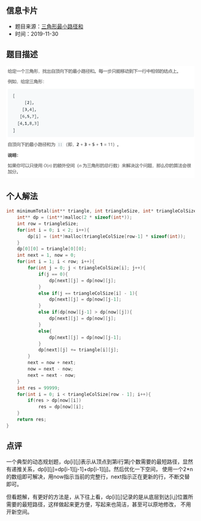 ## 信息卡片
* 题目来源：[三角形最小路径和](https://leetcode-cn.com/problems/triangle/)
* 时间：2019-11-30



## 题目描述
![示例](https://github.com/square-coder/LeetCode-/blob/master/pic/120.png)
## 个人解法
```c
int minimumTotal(int** triangle, int triangleSize, int* triangleColSize){
    int** dp = (int**)malloc(2 * sizeof(int*));
    int row = triangleSize;
    for(int i = 0; i < 2; i++){
        dp[i] = (int*)malloc(triangleColSize[row-1] * sizeof(int));
    }
    dp[0][0] = triangle[0][0];
    int next = 1, now = 0;
    for(int i = 1; i < row; i++){
        for(int j = 0; j < triangleColSize[i]; j++){
            if(j == 0){
                dp[next][j] = dp[now][j];
            }
            else if(j == triangleColSize[i] - 1){
                dp[next][j] = dp[now][j-1];
            }
            else if(dp[now][j-1] > dp[now][j]){
                dp[next][j] = dp[now][j];
            }
            else{
                dp[next][j] = dp[now][j-1];
            }
            dp[next][j] += triangle[i][j];
        }
        next = now + next;
        now = next - now;
        next = next - now;
    }
    int res = 99999;
    for(int i = 0; i < triangleColSize[row - 1]; i++){
        if(res > dp[now][i])
            res = dp[now][i];
    }
    return res;
}
``` 



## 点评
一个典型的动态规划题，dp[i][j]表示从顶点到第i行第j个数需要的最短路径，显然有递推关系，dp[i][j]=dp[i-1][j-1]+dp[i-1][j]。然后优化一下空间，
使用一个2*n的数组即可解决，用now指示当前的完整行，next指示正在更新的行，不断交替即可。

但看题解，有更好的方法是，从下往上看，dp[i][j]记录的是从底层到达[i,j]位置所需要的最短路径，这样做起来更方便，写起来也简洁，甚至可以原地修改，
不用开新空间。
